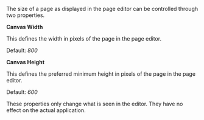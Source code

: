 
The size of a page as displayed in the page editor can be controlled through two properties.

**Canvas Width**

This defines the width in pixels of the page in the page editor.

Default: *800*

**Canvas Height**

This defines the preferred minimum height in pixels of the page in the page editor.

Default: *600*

These properties only change what is seen in the editor. They have no effect on the actual application.
